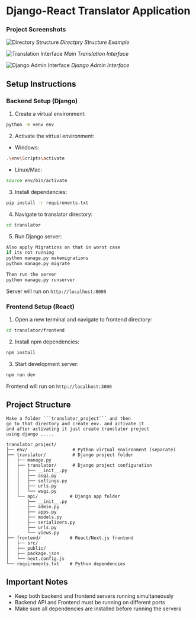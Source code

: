 # Django-React Translator Application

### Project Screenshots

![Directory Structure](image-2.png)
*Directpry Structure Example*

![Translation Interface](image.png)
*Main Translation Interface*

![Django Admin Interface](image-1.png)
*Django Admin Interface*

## Setup Instructions

### Backend Setup (Django)

1. Create a virtual environment:
```bash
python -m venv env
```

2. Activate the virtual environment:
- Windows:
```bash
.\env\Scripts\activate
```
- Linux/Mac:
```bash
source env/bin/activate
```

3. Install dependencies:
```bash
pip install -r requirements.txt
```

4. Navigate to translator directory:
```bash
cd translator
```

5. Run Django server:
```bash
Also apply Migrations on that in worst case
if its not running 
python manage.py makemigrations
python manage.py migrate

Then run the server
python manage.py runserver
```
Server will run on `http://localhost:8000`

### Frontend Setup (React)

1. Open a new terminal and navigate to frontend directory:
```bash
cd translator/frontend
```

2. Install npm dependencies:
```bash
npm install
```

3. Start development server:
```bash
npm run dev
```
Frontend will run on `http://localhost:3000`

## Project Structure
```
Make a folder ```translator_project``` and then 
go to that directory and create env. and activate it 
and after activating it just create translator project 
using django .....

translator_project/
├── env/                 # Python virtual environment (separate)
├── translator/          # Django project folder
│   ├── manage.py
│   ├── translator/      # Django project configuration
│   │   ├── __init__.py
│   │   ├── asgi.py
│   │   ├── settings.py
│   │   ├── urls.py
│   │   └── wsgi.py
│   └── api/            # Django app folder
│       ├── __init__.py
│       ├── admin.py
│       ├── apps.py
│       ├── models.py
│       ├── serializers.py
│       ├── urls.py
│       └── views.py
├── frontend/           # React/Next.js frontend
│   ├── src/
│   ├── public/
│   ├── package.json
│   └── next.config.js
└── requirements.txt    # Python dependencies

```

## Important Notes
- Keep both backend and frontend servers running simultaneously
- Backend API and Frontend must be running on different ports
- Make sure all dependencies are installed before running the servers